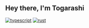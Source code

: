 ## Hey there, I'm Togarashi

[![typescript]](https://www.typescriptlang.org/)
[![rust]](https://www.rust-lang.org/)

[typescript]: https://img.shields.io/badge/typescript-3178c6?style=for-the-badge&labelColor=3178c6&logoColor=white&logo=typescript
[rust]: https://img.shields.io/badge/rust-FF7043?style=for-the-badge&labelColor=231F20&logoColor=FF7043&logo=rust
